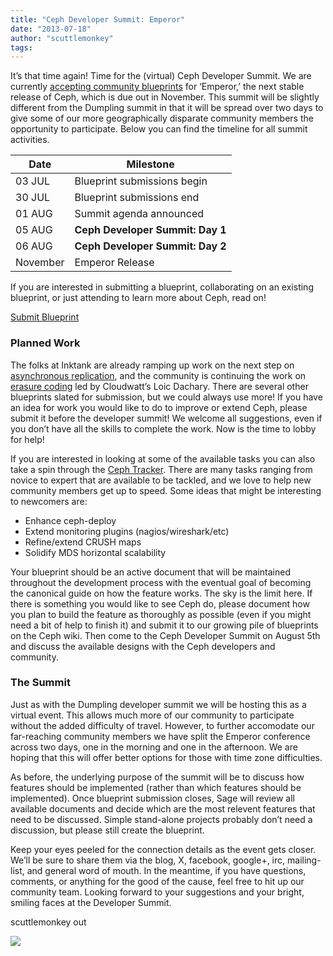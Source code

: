 ```yaml
---
title: "Ceph Developer Summit: Emperor"
date: "2013-07-18"
author: "scuttlemonkey"
tags:
---
```


It’s that time again! Time for the (virtual) Ceph Developer Summit. We are currently [accepting community blueprints](http://wiki.ceph.com/01Planning/02Blueprints/Emperor) for ‘Emperor,’ the next stable release of Ceph, which is due out in November. This summit will be slightly different from the Dumpling summit in that it will be spread over two days to give some of our more geographically disparate community members the opportunity to participate. Below you can find the timeline for all summit activities.

| Date     | Milestone                        |
| -------- | -------------------------------- |
| 03 JUL   | Blueprint submissions begin      |
| 30 JUL   | Blueprint submissions end        |
| 01 AUG   | Summit agenda announced          |
| 05 AUG   | **Ceph Developer Summit: Day 1** |
| 06 AUG   | **Ceph Developer Summit: Day 2** |
| November | Emperor Release                  |

If you are interested in submitting a blueprint, collaborating on an existing blueprint, or just attending to learn more about Ceph, read on!

[Submit Blueprint](http://wiki.ceph.com/01Planning/02Blueprints)

### Planned Work

The folks at Inktank are already ramping up work on the next step on [asynchronous replication](http://www.inktank.com/about-inktank/roadmap/), and the community is continuing the work on [erasure coding](<http://wiki.ceph.com/01Planning/02Blueprints/Emperor/Erasure_coded_storage_backend_(step_2)>) led by Cloudwatt’s Loic Dachary. There are several other blueprints slated for submission, but we could always use more! If you have an idea for work you would like to do to improve or extend Ceph, please submit it before the developer summit! We welcome all suggestions, even if you don’t have all the skills to complete the work. Now is the time to lobby for help!

If you are interested in looking at some of the available tasks you can also take a spin through the [Ceph Tracker](http://tracker.ceph.com/). There are many tasks ranging from novice to expert that are available to be tackled, and we love to help new community members get up to speed. Some ideas that might be interesting to newcomers are:

- Enhance ceph-deploy
- Extend monitoring plugins (nagios/wireshark/etc)
- Refine/extend CRUSH maps
- Solidify MDS horizontal scalability

Your blueprint should be an active document that will be maintained throughout the development process with the eventual goal of becoming the canonical guide on how the feature works. The sky is the limit here. If there is something you would like to see Ceph do, please document how you plan to build the feature as thoroughly as possible (even if you might need a bit of help to finish it) and submit it to our growing pile of blueprints on the Ceph wiki. Then come to the Ceph Developer Summit on August 5th and discuss the available designs with the Ceph developers and community.

### The Summit

Just as with the Dumpling developer summit we will be hosting this as a virtual event. This allows much more of our community to participate without the added difficulty of travel. However, to further accomodate our far-reaching community members we have split the Emperor conference across two days, one in the morning and one in the afternoon. We are hoping that this will offer better options for those with time zone difficulties.

As before, the underlying purpose of the summit will be to discuss how features should be implemented (rather than which features should be implemented). Once blueprint submission closes, Sage will review all available documents and decide which are the most relevent features that need to be discussed. Simple stand-alone projects probably don’t need a discussion, but please still create the blueprint.

Keep your eyes peeled for the connection details as the event gets closer. We’ll be sure to share them via the blog, X, facebook, google+, irc, mailing-list, and general word of mouth. In the meantime, if you have questions, comments, or anything for the good of the cause, feel free to hit up our community team. Looking forward to your suggestions and your bright, smiling faces at the Developer Summit.

scuttlemonkey out

![](http://track.hubspot.com/__ptq.gif?a=268973&k=14&bu=http://ceph.com&r=http://ceph.com/community/ceph-developer-summit-emperor/&bvt=rss&p=wordpress)
